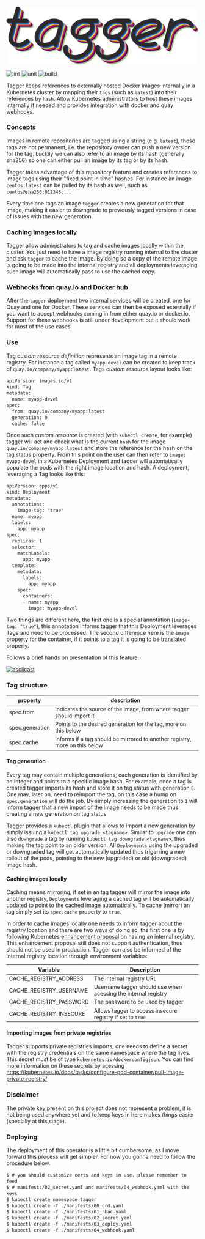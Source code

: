 ![tagger logo](./assets/tagger.png)

![lint](https://github.com/ricardomaraschini/tagger/workflows/lint/badge.svg?branch=main)
![unit](https://github.com/ricardomaraschini/tagger/workflows/unit/badge.svg?branch=main)
![build](https://github.com/ricardomaraschini/tagger/workflows/build/badge.svg?branch=main)

Tagger keeps references to externally hosted Docker images internally in a Kubernetes cluster
by mapping their `tags` (such as `latest`) into their references by `hash`. Allow Kubernetes
administrators to host these images internally if needed and provides integration with docker
and quay webhooks.

### Concepts

Images in remote repositories are tagged using a string (e.g. `latest`), these tags are not
permanent, i.e. the repository owner can push a new version for the tag. Luckily we can also
refer to an image by its hash (generally sha256) so one can either pull an image by its tag
or by its hash.

Tagger takes advantage of this repository feature and creates references to image tags using
their "fixed point in time" hashes. For instance an image `centos:latest` can be pulled by
its hash as well, such as `centos@sha256:012345...`.

Every time one tags an image `tagger` creates a new generation for that image, making it easier
to downgrade to previously tagged versions in case of issues with the new generation.

### Caching images locally

Tagger allow administrators to tag and cache images locally within the cluster. You just need
to have a image registry running internal to the cluster and ask `tagger` to cache the image.
By doing so a copy of the remote image is going to be made into the internal registry and all
deployments leveraging such image will automatically pass to use the cached copy.

### Webhooks from quay.io and Docker hub

After the `tagger` deployment two internal services will be created, one for Quay and one for
Docker. These services can then be exposed externally if you want to accept webhooks coming in
from either quay.io or docker.io. Support for these webhooks is still under development but it
should work for most of the use cases.

### Use

Tag _custom resource definition_ represents an image tag in a remote registry. For instance a
tag called `myapp-devel` can be created to keep track of `quay.io/company/myapp:latest`. Tags
_custom resource_ layout looks like:

```
apiVersion: images.io/v1
kind: Tag
metadata:
  name: myapp-devel
spec:
  from: quay.io/company/myapp:latest
  generation: 0
  cache: false
```

Once such _custom resource_ is created (with `kubectl create`, for example) tagger will act
and check what is the current `hash` for the image `quay.io/company/myapp:latest` and store
the reference for the hash on the tag status property. From this point on the user can then
refer to `image: myapp-devel` in a Kubernetes Deployment and tagger will automatically populate
the pods with the right image location and hash. A deployment, leveraging a Tag looks like this:

```
apiVersion: apps/v1
kind: Deployment
metadata:
  annotations:
    image-tag: "true"
  name: myapp 
  labels:
    app: myapp
spec:
  replicas: 1
  selector:
    matchLabels:
      app: myapp
  template:
    metadata:
      labels:
        app: myapp
    spec:
      containers:
      - name: myapp
        image: myapp-devel
```

Two things are different here, the first one is a special annotation (`image-tag: "true"`),
this annotation informs tagger that this Deployment leverages Tags and need to be processed.
The second difference here is the `image` property for the container, if it points to a tag
it is going to be translated properly.

Follows a brief hands on presentation of this feature:

[![asciicast](https://asciinema.org/a/372131.png)](https://asciinema.org/a/372131)


### Tag structure

| property        | description                                                                 |
| --------------- | --------------------------------------------------------------------------- |
| spec.from       | Indicates the source of the image, from where tagger should import it       |
| spec.generation | Points to the desired generation for the tag, more on this below            |
| spec.cache      | Informs if a tag should be mirrored to another registry, more on this below |

#### Tag generation

Every tag may contain multiple generations, each generation is identified by an integer and
points to a specific image hash. For example, once a tag is created tagger imports its hash
and store it on tag status with generation `0`. One may, later on, need to reimport the tag,
on this case a bump on `spec.generation` will do the job. By simply increasing the generation
to `1` will inform tagger that a new import of the image needs to be made thus creating a new
generation on tag status.

Tagger provides a `kubectl` plugin that allows to import a new generation by simply issuing
a `kubectl tag upgrade <tagname>`. Similar to `upgrade` one can also `downgrade` a tag by
running `kubectl tag downgrade <tagname>`, thus making the tag point to an older version.
All `Deployments` using the upgraded or downgraded tag will get automatically updated thus
trigerring a new rollout of the pods, pointing to the new (upgraded) or old (downgraded)
image hash.

#### Caching images locally

Caching means mirroring, if set in an tag tagger will mirror the image into another registry, 
`Deployments` leveraging a cached tag will be automatically updated to point to the cached
image automatically. To cache (mirror) an tag simply set its `spec.cache` property to `true`.

In order to cache images locally one needs to inform tagger about the registry location and
there are two ways of doing so, the first one is by following Kubernetes
[enhancement proposal](https://bit.ly/3rxCRqH) on having an internal registry. This enhancement
proposal still does not support authentication, thus should not be used in production. Tagger
can also be informed of the internal registry location through environment variables:


| Variable                | Description                                                    |
| ----------------------- | -------------------------------------------------------------- |
| CACHE_REGISTRY_ADDRESS  | The internal registry URL                                      |
| CACHE_REGISTRY_USERNAME | Username tagger should use when acessing the internal registry |
| CACHE_REGISTRY_PASSWORD | The password to be used by tagger                              |
| CACHE_REGISTRY_INSECURE | Allows tagger to access insecure registry if set to `true`     |


#### Importing images from private registries

Tagger supports private registries imports, one needs to define a secret with the registry
credentials on the same namespace where the tag lives. This secret must be of type
`kubernetes.io/dockerconfigjson`. You can find more information on these secrets by acessing
https://kubernetes.io/docs/tasks/configure-pod-container/pull-image-private-registry/


### Disclaimer

The private key present on this project does not represent a problem, it is not being used
anywhere yet and to keep keys in here makes *things* easier (specially at this stage).

### Deploying

The deployment of this operator is a little bit cumbersome, as I move forward this process will
get simpler. For now you gonna need to follow the procedure below.

```
$ # you should customize certs and keys in use. please remember to feed
$ # manifests/02_secret.yaml and manifests/04_webhook.yaml with the keys
$ kubectl create namespace tagger
$ kubectl create -f ./manifests/00_crd.yaml
$ kubectl create -f ./manifests/01_rbac.yaml
$ kubectl create -f ./manifests/02_secret.yaml
$ kubectl create -f ./manifests/03_deploy.yaml
$ kubectl create -f ./manifests/04_webhook.yaml
```
